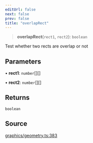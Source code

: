 ```yaml
---
editUrl: false
next: false
prev: false
title: "overlapRect"
---
```


> **overlapRect**(`rect1`, `rect2`): `boolean`

Test whether two rects are overlap or not

## Parameters

• **rect1**: `number`[][]

• **rect2**: `number`[][]

## Returns

`boolean`

## Source

[graphics/geometry.ts:383](https://github.com/dgmjs/dgmjs/blob/main/packages/core/src/graphics/geometry.ts#L383)
